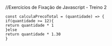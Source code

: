 //Exercícios de Fixação de Javascript - Treino 2 
```
const calculaPrecoTotal = (quantidade) => {
if(quantidade >= 12){
return quantidade * 1
}else
return quantidade * 1.30
}
```